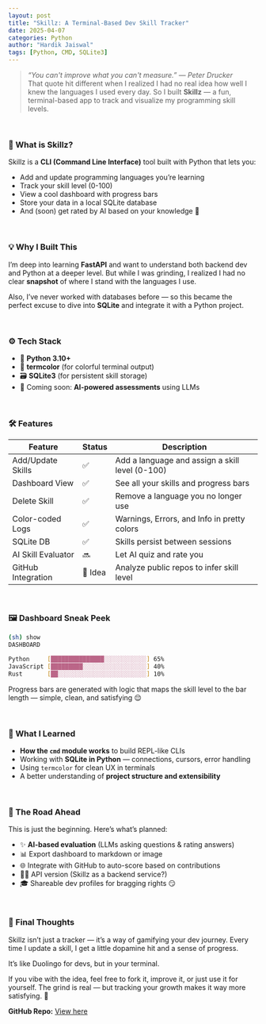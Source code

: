 ```yaml
---
layout: post
title: "Skillz: A Terminal-Based Dev Skill Tracker"
date: 2025-04-07
categories: Python
author: "Hardik Jaiswal"
tags: [Python, CMD, SQLite3]
---
```


> *“You can't improve what you can't measure.” — Peter Drucker*  
That quote hit different when I realized I had no real idea how well I knew the languages I used every day. So I built **Skillz** — a fun, terminal-based app to track and visualize my programming skill levels.

<br/>

### 🧠 What is Skillz?

Skillz is a **CLI (Command Line Interface)** tool built with Python that lets you:
- Add and update programming languages you’re learning
- Track your skill level (0-100)
- View a cool dashboard with progress bars
- Store your data in a local SQLite database
- And (soon) get rated by AI based on your knowledge 👀

<br/>

### 💡 Why I Built This

I’m deep into learning **FastAPI** and want to understand both backend dev and Python at a deeper level. But while I was grinding, I realized I had no clear **snapshot** of where I stand with the languages I use.

Also, I’ve never worked with databases before — so this became the perfect excuse to dive into **SQLite** and integrate it with a Python project.

<br/>

### ⚙️ Tech Stack

- 🐍 **Python 3.10+**
- 🎨 **termcolor** (for colorful terminal output)
- 🗃️ **SQLite3** (for persistent skill storage)
- 🧠 Coming soon: **AI-powered assessments** using LLMs

<br/>

### 🛠️ Features

| Feature | Status | Description |
|--------|--------|-------------|
| Add/Update Skills | ✅ | Add a language and assign a skill level (0-100) |
| Dashboard View | ✅ | See all your skills and progress bars |
| Delete Skill | ✅ | Remove a language you no longer use |
| Color-coded Logs | ✅ | Warnings, Errors, and Info in pretty colors |
| SQLite DB | ✅ | Skills persist between sessions |
| AI Skill Evaluator | 🔜 | Let AI quiz and rate you |
| GitHub Integration | 🧠 Idea | Analyze public repos to infer skill level |

<br/>

### 🖼️ Dashboard Sneak Peek

```bash
(sh) show
DASHBOARD

Python     [███████████████░░░░░░░░░░░░] 65%
JavaScript [█████████░░░░░░░░░░░░░░░░░░] 40%
Rust       [██░░░░░░░░░░░░░░░░░░░░░░░░░] 10%
```

Progress bars are generated with logic that maps the skill level to the bar length — simple, clean, and satisfying 😌

<br/>

### 🧠 What I Learned

- **How the `cmd` module works** to build REPL-like CLIs
- Working with **SQLite in Python** — connections, cursors, error handling
- Using `termcolor` for clean UX in terminals
- A better understanding of **project structure and extensibility**

<br/>

### 🚀 The Road Ahead

This is just the beginning. Here’s what’s planned:

- ✨ **AI-based evaluation** (LLMs asking questions & rating answers)
- 📊 Export dashboard to markdown or image
- 🌐 Integrate with GitHub to auto-score based on contributions
- 🧑‍💻 API version (Skillz as a backend service?)
- 🎓 Shareable dev profiles for bragging rights 😏

<br/>

### 💬 Final Thoughts

Skillz isn’t just a tracker — it’s a way of gamifying your dev journey. Every time I update a skill, I get a little dopamine hit and a sense of progress.

It’s like Duolingo for devs, but in your terminal.

If you vibe with the idea, feel free to fork it, improve it, or just use it for yourself. The grind is real — but tracking your growth makes it way more satisfying. 🚀


**GitHub Repo:** [View here](https://github.com/pythonicforge/Skillz.sh)  